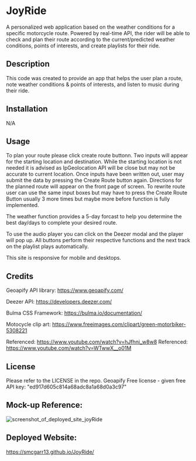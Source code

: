 # JoyRide
A personalized web application based on the weather conditions for a specific motorcycle route. Powered by real-time API, the rider will be able to check and plan their route according to the current/predicted weather conditions, points of interests, and create playlists for their ride.

## Description

This code was created to provide an app that helps the user plan a route, note weather conditions & points of interests, and listen to music during their ride. 

## Installation

N/A

## Usage

To plan your route please click create route buttonn. Two inputs will appear for the starting location and destination. While the starting location is not needed it is advised as IpGeolocation API will be close but may not be accurate to current location. Once inputs have been written out, user may submit the data by pressing the Create Route button again. Directions for the planned route will appear on the front page of screen. To rewrite route user can use the same input boxes but may have to press the Create Route Button usually 3 more times but maybe more before function is fully implemented.    

The weather function provides a 5-day forcast to help you determine the best day/days to complete your desired route.

To use the audio player you can click on the Deezer modal and the player will pop up.  All buttons perform their respective functions and the next track on the playlist plays automatically.

This site is responsive for mobile and desktops.

## Credits
Geoapify API library: https://www.geoapify.com/

Deezer API: https://developers.deezer.com/

Bulma CSS Framework: https://bulma.io/documentation/

Motocycle clip art: https://www.freeimages.com/clipart/green-motorbiker-5308221

Referenced: https://www.youtube.com/watch?v=hJfhni_w8w8
Referenced: https://www.youtube.com/watch?v=WTwwX__o01M 

## License

Please refer to the LICENSE in the repo.
Geoapify Free license - given free API key: "ed917d605c814a68adc8a1a68d0a3c97" 

## Mock-up Reference:
![screenshot_of_deployed_site_joyRide](https://user-images.githubusercontent.com/117788958/215365619-afb8fe71-7b2b-4fa2-b8e9-2402495655bf.png)


## Deployed Website:
https://smcgarr13.github.io/JoyRide/
